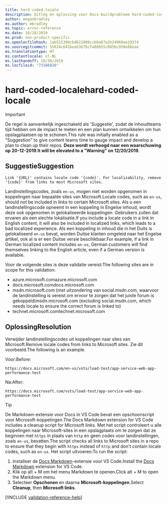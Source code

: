 ```yaml
---
title: hard-coded-locale
description: Uitleg en oplossing voor Docs-buildprobleem hard-coded-locale.
author: meganbradley
ms.author: mbradley
ms.topic: error-reference
ms.date: 10/18/2019
ms.prod: non-product-specific
ms.openlocfilehash: 1ab511398cbd622906ccb0a67e2b24968ee29374
ms.sourcegitcommit: 55624c641bea5367bcfa08655c085bc950e8beae
ms.translationtype: HT
ms.contentlocale: nl-NL
ms.lasthandoff: 10/30/2019
ms.locfileid: "73166826"
---
```

# <a name="hard-coded-locale"></a><span data-ttu-id="64850-103">hard-coded-locale</span><span class="sxs-lookup"><span data-stu-id="64850-103">hard-coded-locale</span></span>

> [!IMPORTANT]
> <span data-ttu-id="64850-104">De regel is aanvankelijk ingeschakeld als 'Suggestie', zodat de inhoudteams tijd hebben om de impact te meten en een plan kunnen ontwikkelen om hun opslagplaatsen op te schonen.</span><span class="sxs-lookup"><span data-stu-id="64850-104">This rule was initially enabled as a "Suggestion" to give content teams time to gauge impact and develop a plan to clean up their repos.</span></span> <span data-ttu-id="64850-105">**Deze wordt verhoogd naar een waarschuwing op 20-12-2019**.</span><span class="sxs-lookup"><span data-stu-id="64850-105">**It will be elevated to a "Warning" on 12/20/2019**.</span></span>

## <a name="suggestion"></a><span data-ttu-id="64850-106">Suggestie</span><span class="sxs-lookup"><span data-stu-id="64850-106">Suggestion</span></span>

`Link '{URL}' contains locale code '{code}'. For localizability, remove '{code}' from links to most Microsoft sites.`

<span data-ttu-id="64850-107">Landinstellingscodes, zoals `en-us`, mogen niet worden opgenomen in koppelingen naar bepaalde sites van Microsoft.</span><span class="sxs-lookup"><span data-stu-id="64850-107">Locale codes, such as `en-us`, should not be included in links to certain Microsoft sites.</span></span> <span data-ttu-id="64850-108">Als u een landinstellingscode opneemt in een koppeling in Engelse inhoud, wordt deze ook opgenomen in gelokaliseerde koppelingen. Gebruikers zullen dat ervaren als een slechte lokalisatie.</span><span class="sxs-lookup"><span data-stu-id="64850-108">If you include a locale code in a link in English content, it will also be included in localized links, which leads to a bad localized experience.</span></span> <span data-ttu-id="64850-109">Als een koppeling in inhoud die in het Duits is gelokaliseerd `en-us` bevat, worden Duitse klanten omgeleid naar het Engelse artikel, ook al is er een Duitse versie beschikbaar.</span><span class="sxs-lookup"><span data-stu-id="64850-109">For example, if a link in German localized content includes `en-us`, German customers will find themselves linking to the English article, even if a German version is available.</span></span>

<span data-ttu-id="64850-110">Voor de volgende sites is deze validatie vereist:</span><span class="sxs-lookup"><span data-stu-id="64850-110">The following sites are in scope for this validation:</span></span>

- <span data-ttu-id="64850-111">azure.microsoft.com</span><span class="sxs-lookup"><span data-stu-id="64850-111">azure.microsoft.com</span></span>
- <span data-ttu-id="64850-112">docs.microsoft.com</span><span class="sxs-lookup"><span data-stu-id="64850-112">docs.microsoft.com</span></span>
- <span data-ttu-id="64850-113">msdn.microsoft.com (met uitzondering van social.msdn.com, waarvoor de landinstelling is vereist om ervoor te zorgen dat het juiste forum is gekoppeld)</span><span class="sxs-lookup"><span data-stu-id="64850-113">msdn.microsoft.com (excluding social.msdn.com, which needs locale to ensure the correct forum is linked to)</span></span>
- <span data-ttu-id="64850-114">technet.microsoft.com</span><span class="sxs-lookup"><span data-stu-id="64850-114">technet.microsoft.com</span></span>

## <a name="resolution"></a><span data-ttu-id="64850-115">Oplossing</span><span class="sxs-lookup"><span data-stu-id="64850-115">Resolution</span></span>

<span data-ttu-id="64850-116">Verwijder landinstellingscodes uit koppelingen naar sites van Microsoft.</span><span class="sxs-lookup"><span data-stu-id="64850-116">Remove locale codes from links to Microsoft sites.</span></span> <span data-ttu-id="64850-117">Zie dit voorbeeld.</span><span class="sxs-lookup"><span data-stu-id="64850-117">The following is an example.</span></span>

<span data-ttu-id="64850-118">Voor:</span><span class="sxs-lookup"><span data-stu-id="64850-118">Before:</span></span>

`https://docs.microsoft.com/en-us/vsts/load-test/app-service-web-app-performance-test`

<span data-ttu-id="64850-119">Na:</span><span class="sxs-lookup"><span data-stu-id="64850-119">After:</span></span>

`https://docs.microsoft.com/vsts/load-test/app-service-web-app-performance-test`

> [!TIP]
> <span data-ttu-id="64850-120">De Markdown-extensie voor Docs in VS Code bevat een opschoonscript voor Microsoft-koppelingen.</span><span class="sxs-lookup"><span data-stu-id="64850-120">The Docs Markdown extension for VS Code includes a cleanup script for Microsoft links.</span></span> <span data-ttu-id="64850-121">Met het script controleert u alle koppelingen naar Microsoft-sites in een opslagplaats om te zorgen dat ze beginnen met `https` in plaats van `http` en geen codes voor landinstellingen, zoals `en-us`, bevatten.</span><span class="sxs-lookup"><span data-stu-id="64850-121">The script checks all links to Microsoft sites in a repo to ensure that they begin with `https` instead of `http` and don't contain locale codes, such as `en-us`.</span></span> <span data-ttu-id="64850-122">Het script uitvoeren:</span><span class="sxs-lookup"><span data-stu-id="64850-122">To run the script:</span></span>
>
> 1. <span data-ttu-id="64850-123">Installeer de [Docs Markdown](https://marketplace.visualstudio.com/items?itemName=docsmsft.docs-markdown)-extensie voor VS Code.</span><span class="sxs-lookup"><span data-stu-id="64850-123">Install the [Docs Markdown](https://marketplace.visualstudio.com/items?itemName=docsmsft.docs-markdown) extension for VS Code.</span></span>
> 1. <span data-ttu-id="64850-124">Klik op alt + M om het menu Markdown te openen.</span><span class="sxs-lookup"><span data-stu-id="64850-124">Click alt + M to open the Markdown menu.</span></span>
> 1. <span data-ttu-id="64850-125">Selecteer **Opschonen** en daarna **Microsoft-koppelingen**.</span><span class="sxs-lookup"><span data-stu-id="64850-125">Select **Cleanup**, then **Microsoft links**.</span></span>

<!--make sure to add this file to your includes folder and verify the path-->
[!INCLUDE [validation-reference-help](includes/validation-reference-help.md)]
